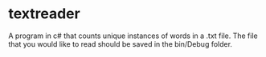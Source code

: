# textreader
A program in c# that counts unique instances of words in a .txt file. The file that you would like to read should be saved in the bin/Debug folder.
